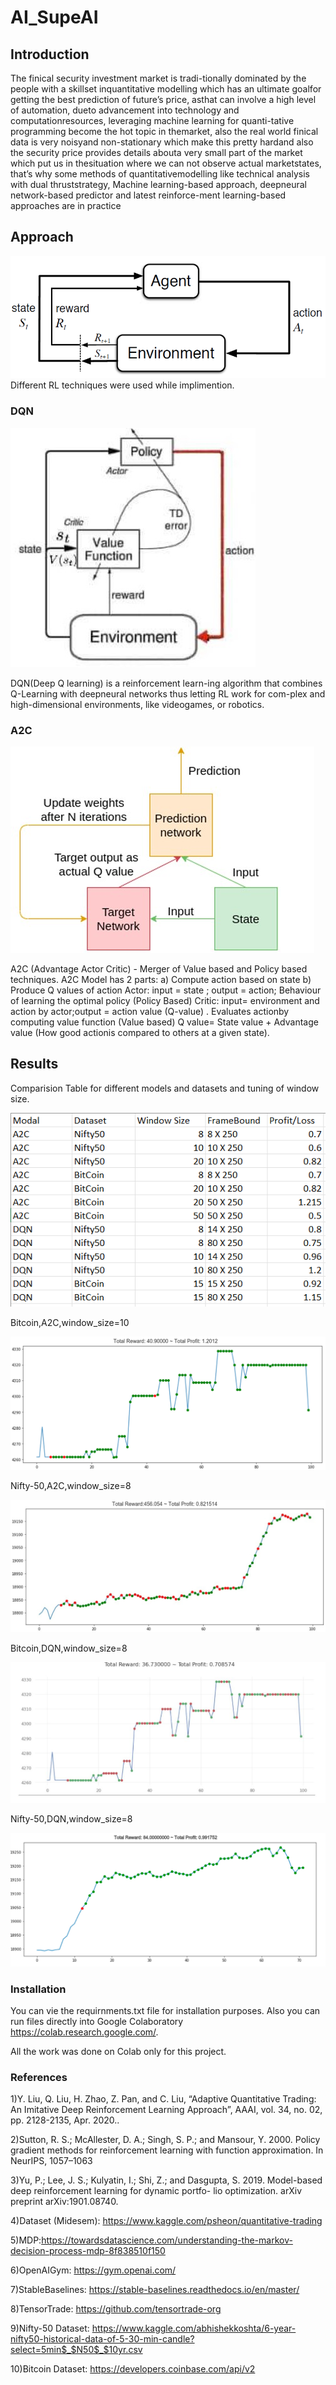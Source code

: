 # AI_SupeAI
## Introduction
The  finical  security  investment  market  is  tradi-tionally  dominated  by  the  people  with  a  skillset  inquantitative  modelling  which  has  an  ultimate  goalfor  getting  the  best  prediction  of  future’s  price,  asthat  can  involve  a  high  level  of  automation,  dueto  advancement  into  technology  and  computationresources,  leveraging  machine  learning  for  quanti-tative  programming  become  the  hot  topic  in  themarket, also the real world finical data is very noisyand  non-stationary  which  make  this  pretty  hardand  also  the  security  price  provides  details  abouta very small part of the market which put us in thesituation  where  we  can  not  observe  actual  marketstates,  that’s  why  some  methods  of  quantitativemodelling  like  technical  analysis  with  dual  thruststrategy,  Machine  learning-based  approach,  deepneural network-based predictor and latest reinforce-ment learning-based approaches are in practice
## Approach
![Image](https://github.com/HridayNagrani/AI_SupeAI/blob/main/unknown.png)
Different RL techniques were used while implimention. 
### DQN
![Image](https://github.com/HridayNagrani/AI_SupeAI/blob/main/A2C.jpg)

DQN(Deep Q learning) is a reinforcement learn-ing algorithm that combines Q-Learning with deepneural  networks  thus  letting  RL  work  for  com-plex and high-dimensional environments, like videogames, or robotics.
### A2C
![Image](https://github.com/HridayNagrani/AI_SupeAI/blob/main/DQN.jpg)

A2C (Advantage Actor Critic) - Merger of Value based and Policy based techniques.
A2C Model has 2 parts:
a) Compute action based on state
b) Produce Q values of action
Actor: input = state ; output = action; Behaviour of learning the optimal policy (Policy Based)
Critic: input=  environment  and  action  by  actor;output  =  action  value  (Q-value)  .  Evaluates  actionby computing value function (Value based) 
Q value= State value + Advantage value (How good actionis  compared  to  others  at  a  given  state).

## Results

Comparision Table for different models and datasets and tuning of window size.

![Image](https://github.com/HridayNagrani/AI_SupeAI/blob/main/table.png)

Bitcoin,A2C,window_size=10

![Image](https://github.com/HridayNagrani/AI_SupeAI/blob/main/Result_1_dummy.jpg)

Nifty-50,A2C,window_size=8

![Image](https://github.com/HridayNagrani/AI_SupeAI/blob/main/Result_2_1.jpg)

Bitcoin,DQN,window_size=8

![Image](https://github.com/HridayNagrani/AI_SupeAI/blob/main/dqnBit.JPG)

Nifty-50,DQN,window_size=8

![Image](https://github.com/HridayNagrani/AI_SupeAI/blob/main/DQN.png)

### Installation
You can vie the requirnments.txt file for installation purposes. Also you can run files directly into Google Colaboratory https://colab.research.google.com/.

All the work was done on Colab only for this project.

### References 
1)Y. Liu, Q. Liu, H. Zhao, Z. Pan, and C. Liu, “Adaptive Quantitative Trading: An Imitative Deep Reinforcement Learning Approach”, AAAI, vol. 34, no. 02, pp. 2128-2135, Apr. 2020..

2)Sutton, R. S.; McAllester, D. A.; Singh, S. P.; and Mansour, Y.
2000. Policy gradient methods for reinforcement learning with
function approximation. In NeurIPS, 1057–1063

3)Yu, P.; Lee, J. S.; Kulyatin, I.; Shi, Z.; and Dasgupta, S. 2019.
Model-based deep reinforcement learning for dynamic portfo-
lio optimization. arXiv preprint arXiv:1901.08740.

4)Dataset (Midesem): https://www.kaggle.com/psheon/quantitative-trading

5)MDP:https://towardsdatascience.com/understanding-the-markov-decision-process-mdp-8f838510f150

6)OpenAIGym: https://gym.openai.com/

7)StableBaselines: https://stable-baselines.readthedocs.io/en/master/

8)TensorTrade: https://github.com/tensortrade-org

9)Nifty-50 Dataset: https://www.kaggle.com/abhishekkoshta/6-year-nifty50-historical-data-of-5-30-min-candle?select=5min$_$N50$_$10yr.csv

10)Bitcoin Dataset: https://developers.coinbase.com/api/v2

